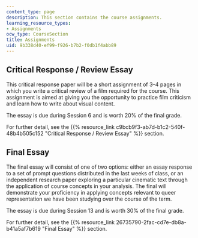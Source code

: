 ```yaml
---
content_type: page
description: This section contains the course assignments.
learning_resource_types:
- Assignments
ocw_type: CourseSection
title: Assignments
uid: 9b338d40-ef99-f926-b7b2-f0db1f4abb89
---
```


Critical Response / Review Essay
--------------------------------

This critical response paper will be a short assignment of 3–4 pages in which you write a critical review of a film required for the course. This assignment is aimed at giving you the opportunity to practice film criticism and learn how to write about visual content. 

The essay is due during Session 6 and is worth 20% of the final grade.

For further detail, see the {{% resource_link c9bcb9f3-ab7d-b1c2-540f-48b4b505c152 "Critical Response / Review Essay" %}} section.

Final Essay
-----------

The final essay will consist of one of two options: either an essay response to a set of prompt questions distributed in the last weeks of class, or an independent research paper exploring a particular cinematic text through the application of course concepts in your analysis. The final will demonstrate your proficiency in applying concepts relevant to queer representation we have been studying over the course of the term.

The essay is due during Session 13 and is worth 30% of the final grade.

For further detail, see the {{% resource_link 26735790-2fac-cd7e-db8a-b41a5af7b619 "Final Essay" %}} section.